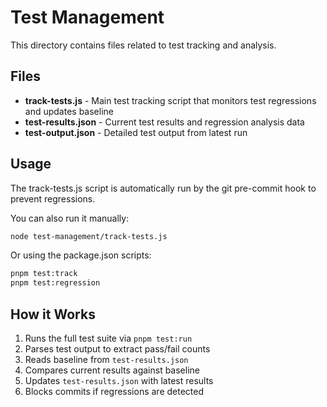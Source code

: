 # Test Management

This directory contains files related to test tracking and analysis.

## Files

- **track-tests.js** - Main test tracking script that monitors test regressions and updates baseline
- **test-results.json** - Current test results and regression analysis data
- **test-output.json** - Detailed test output from latest run

## Usage

The track-tests.js script is automatically run by the git pre-commit hook to prevent regressions.

You can also run it manually:

```bash
node test-management/track-tests.js
```

Or using the package.json scripts:

```bash
pnpm test:track
pnpm test:regression
```

## How it Works

1. Runs the full test suite via `pnpm test:run`
2. Parses test output to extract pass/fail counts
3. Reads baseline from `test-results.json`
4. Compares current results against baseline
5. Updates `test-results.json` with latest results
6. Blocks commits if regressions are detected
